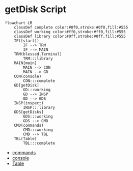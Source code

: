 # getDisk Script
```mermaid
flowchart LR
    classDef complete color:#0f0,stroke:#0f0,fill:#555
    classDef working color:#ff0,stroke:#ff0,fill:#555
    classDef library color:#0ff,stroke:#0ff,fill:#555
    IF([start])
        IF --> TRM
        IF --> MAIN
    TRM(blessed.Terminal)
        TRM:::library
    MAIN[main]
        MAIN --> CON
        MAIN --> GD
    CON(console)
        CON:::complete
    GD[getDisk]
        GD:::working
        GD --> INSP
        GD --> GDS
    INSP(inspect)
        INSP:::library
    GDS[getDisks]
        GDS:::working
        GDS --> CMD
    CMD(commands)
        CMD:::working
        CMD --> TBL
    TBL(Table)
        TBL:::complete
```
* [commands](../commands/design.md)
* [console](../console/design.md)
* [Table](../table/design.md)
